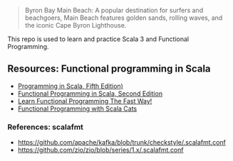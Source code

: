 > Byron Bay Main Beach: A popular destination for surfers and beachgoers, Main Beach features golden sands, rolling waves, and the iconic Cape Byron Lighthouse.

This repo is used to learn and practice Scala 3 and Functional Programming.

## Resources: Functional programming in Scala

- [Programming in Scala, Fifth Edition)](https://www.artima.com/shop/programming_in_scala_5ed)
- [Functional Programming in Scala, Second Edition](https://www.manning.com/books/functional-programming-in-scala-second-edition)
- [Learn Functional Programming The Fast Way!](https://alvinalexander.com/scala/learn-functional-programming-book/)
- [Functional Programming with Scala Cats](https://www.udemy.com/course/functional-programming-with-scala-cats)

### References: scalafmt

- https://github.com/apache/kafka/blob/trunk/checkstyle/.scalafmt.conf
- https://github.com/zio/zio/blob/series/1.x/.scalafmt.conf